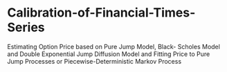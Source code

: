 # Calibration-of-Financial-Times-Series
Estimating Option Price based on Pure Jump Model, Black- Scholes Model and Double Exponential Jump Diffusion Model and Fitting Price to Pure Jump Processes or Piecewise-Deterministic Markov Process
